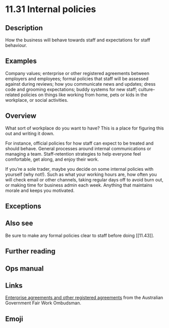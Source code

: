 # 11.31 Internal policies

## Description

How the business will behave towards staff and expectations for staff behaviour.

## Examples

Company values; enterprise or other registered agreements between employers and employees; formal policies that staff will be assessed against during reviews; how you communicate news and updates; dress code and grooming expectations; buddy systems for new staff; culture-related policies on things like working from home, pets or kids in the workplace, or social activities.

## Overview

What sort of workplace do you want to have? This is a place for figuring this out and writing it down.

For instance, official policies for how staff can expect to be treated and should behave. General processes around internal communications or managing a team. Staff-retention strategies to help everyone feel comfortable, get along, and enjoy their work.

If you’re a sole trader, maybe you decide on some internal policies with yourself (why not!). Such as what your working hours are, how often you will check email or other channels, taking regular days off to avoid burn out, or making time for business admin each week. Anything that maintains morale and keeps you motivated.

## Exceptions

## Also see

Be sure to make any formal policies clear to staff before doing [[11.43]].

## Further reading

## Ops manual

## Links

[Enterprise agreements and other registered agreements](https://www.fairwork.gov.au/employment-conditions/agreements) from the Australian Government Fair Work Ombudsman.

## Emoji

